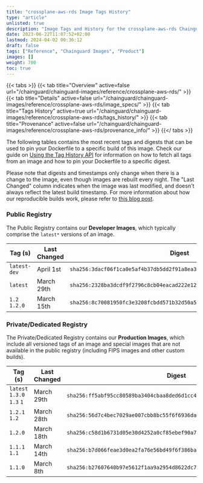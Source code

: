 ```yaml
---
title: "crossplane-aws-rds Image Tags History"
type: "article"
unlisted: true
description: "Image Tags and History for the crossplane-aws-rds Chainguard Image"
date: 2023-06-22T11:07:52+02:00
lastmod: 2024-04-02 00:36:12
draft: false
tags: ["Reference", "Chainguard Images", "Product"]
images: []
weight: 700
toc: true
---
```


{{< tabs >}}
{{< tab title="Overview" active=false url="/chainguard/chainguard-images/reference/crossplane-aws-rds/" >}}
{{< tab title="Details" active=false url="/chainguard/chainguard-images/reference/crossplane-aws-rds/image_specs/" >}}
{{< tab title="Tags History" active=true url="/chainguard/chainguard-images/reference/crossplane-aws-rds/tags_history/" >}}
{{< tab title="Provenance" active=false url="/chainguard/chainguard-images/reference/crossplane-aws-rds/provenance_info/" >}}
{{</ tabs >}}

The following tables contains the most recent tags and digests that can be used to pin your Dockerfile to a specific build of this image. Check our guide on [Using the Tag History API](/chainguard/chainguard-images/using-the-tag-history-api/) for information on how to fetch all tags from an image and how to pin your Dockerfile to a specific digest.

Please note that digests and timestamps only change when there is a change to the image, even though images are rebuilt every night. The "Last Changed" column indicates when the image was last modified, and doesn't always reflect the latest build timestamp. For more information about how our reproducible builds work, please refer to [this blog post](https://www.chainguard.dev/unchained/reproducing-chainguards-reproducible-image-builds).

### Public Registry
The Public Registry contains our **Developer Images**, which typically comprise the `latest*` versions of an image.

| Tag (s)        | Last Changed | Digest                                                                    |
|----------------|--------------|---------------------------------------------------------------------------|
|  `latest-dev`  | April 1st    | `sha256:3dacf06f1ca0e5af4b37db5dd2f91a8ea30cb2c80d6615fa9e304107f5568cf5` |
|  `latest`      | March 29th   | `sha256:2328ba3dcdf9f2796c8cb04eacad222e12a20786f432c17ab5a76861393feb09` |
|  `1.2` `1.2.0` | March 15th   | `sha256:8c70081950fc3e3208fcbdd571b32d50a5e2ed307efe4fc5495cc02d3ee71279` |


### Private/Dedicated Registry
The Private/Dedicated Registry contains our **Production Images**, which include all versioned tags of an image and special images that are not available in the public registry (including FIPS images and other custom builds).

| Tag (s)                     | Last Changed | Digest                                                                    |
|-----------------------------|--------------|---------------------------------------------------------------------------|
|  `latest` `1.3.0` `1.3` `1` | March 29th   | `sha256:ff5abf95cc80589ba3404cbaa8ded6d1cc4d168803fbf7dc6a4e1983a0c8adb2` |
|  `1.2.1` `1.2`              | March 28th   | `sha256:56d7c4bec7029ae007cbb8bc55f6f6936da7cdcadb1a16fd8d9f460b15d2b532` |
|  `1.2.0`                    | March 18th   | `sha256:c58d1b6731d05e30d4252a0cf85ebef90a7a626736a8b81b8d6b24e720feda33` |
|  `1.1.1` `1.1`              | March 14th   | `sha256:b7d066feae3d0ea2fa76e56bd49f6f386ba6994b8e8c2a491654de715217923a` |
|  `1.1.0`                    | March 8th    | `sha256:b27607640b97e5612f1aa9a2954d8622dc744e2e7c006dc3f12c2435f023f87e` |


